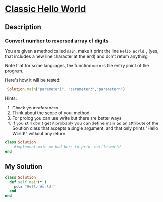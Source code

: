 # [Classic Hello World](https://www.codewars.com/kata/57036f007fd72e3b77000023)

## Description
### Convert number to reversed array of digits
You are given a method called `main`, make it print the line `Hello World!`, (yes, that includes a new line character at
the end) and don't return anything

Note that for some languages, the function `main` is the entry point of the program.

Here's how it will be tested:

```ruby
 Solution.main("parameter1", "parameter2","parametern")
```

Hints:
1. Check your references
2. Think about the scope of your method
3. For prolog you can use write but there are better ways
4. If you still don't get it probably you can define main as an attribute of the Solution class that accepts a single 
argument, and that only prints "Hello World!" without any return.

```ruby
class Solution
    #implement main method here to print helllo world
end
```

## My Solution
```ruby
class Solution
  def self.main(*_)
    puts "Hello World!"
  end
end
```
